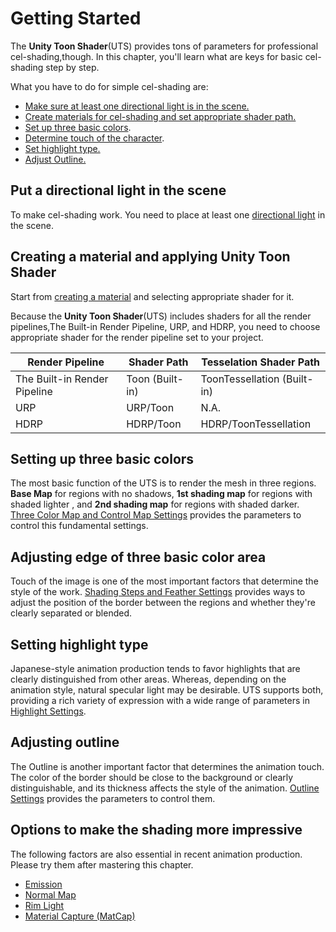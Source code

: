 # Getting Started

The **Unity Toon Shader**(UTS) provides tons of parameters for professional cel-shading,though. In this chapter, you'll learn what are keys for basic cel-shading step by step. 

What you have to do for simple cel-shading are:
* [Make sure at least one directional light is in the scene.](#put-a-directional-light-in-the-scene)
* [Create materials for cel-shading and set appropriate shader path.](#creating-a-material-and-applying-unity-toon-shader)
* [Set up three basic colors](#setting-up-three-basic-colors).
* [Determine touch of the character](#adjusting-edge-of-three-basic-color-area).
* [Set highlight type.](#setting-highlight-type)
* [Adjust Outline.](#adjusting-outline)


## Put a directional light in the scene
To make cel-shading work. You need to place at least one [directional light](https://docs.unity3d.com/2022.2/Documentation/Manual/Lighting.html) in the scene.

## Creating a material and applying Unity Toon Shader

Start from [creating a material](https://docs.unity3d.com/2022.2/Documentation/Manual/materials-introduction.html) and selecting appropriate shader for it. 

Because the **Unity Toon Shader**(UTS) includes shaders for all the render pipelines,The Built-in Render Pipeline, URP, and HDRP, you need to choose appropriate shader for the render pipeline set to your project.

| Render Pipeline | Shader Path | Tesselation Shader Path |
|----|----|----|
|The Built-in Render Pipeline | Toon (Built-in) | ToonTessellation (Built-in) |
|URP | URP/Toon | N.A. |
|HDRP | HDRP/Toon | HDRP/ToonTessellation


## Setting up three basic colors

The most basic function of the UTS is to render the mesh in three regions. **Base Map** for regions with no shadows, **1st shading map** for regions with shaded lighter , and **2nd shading map** for regions with shaded darker. [Three Color Map and Control Map Settings](Basic.md) provides the parameters to control this fundamental settings.



## Adjusting edge of three basic color area

Touch of the image is one of the most important factors that determine the style of the work. [Shading Steps and Feather Settings](ShadingStepAndFeather.md) provides  ways to adjust the position of the border between the regions and whether they're clearly separated or blended.

## Setting highlight type

Japanese-style animation production tends to favor highlights that are clearly distinguished from other areas. Whereas, depending on the animation style, natural specular light may be desirable. UTS supports both, providing a rich variety of expression with a wide range of parameters in [Highlight Settings](Highlight.md).

## Adjusting outline
The Outline is another important factor that determines the animation touch. The color of the border should be close to the background or clearly distinguishable, and its thickness affects the style of the animation. [Outline Settings](Outline.md) provides the parameters to control them.

## Options to make the shading more impressive

The following factors are also essential in recent  animation production. Please try them after mastering this chapter.

* [Emission](Emission.md)
* [Normal Map](NormalMap.md)
* [Rim Light](Rimlight.md)
* [Material Capture (MatCap)](MatCap.md)
